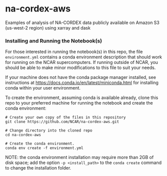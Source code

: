 # na-cordex-aws
Examples of analysis of NA-CORDEX data publicly available on Amazon S3 (us-west-2 region) using xarray and dask


### Installing and Running the Notebook(s)
For those interested in running the notebook(s) in this repo, the file `environment.yml` contains a conda environment description that
should work for running on the NCAR supercomputers.   If running outside of NCAR, you should be able to make minor modifications to this file to suit your needs.

If your machine does not have the conda package manager installed, see instructions at https://docs.conda.io/en/latest/miniconda.html for installing conda within your user environment.

To create the environment, assuming conda is available already, clone this repo to your preferred machine for running the notebook and create the conda environment:

```
# Create your own copy of the files in this repository
git clone https://github.com/NCAR/na-cordex-aws.git

# Change directory into the cloned repo
cd na-cordex-aws

# Create the conda environment.
conda env create -f environment.yml
```

NOTE: the conda environment installation may require more than 2GB of disk space;  add the option `-p <install_path>` to the `conda create` command
to change the installation folder.
